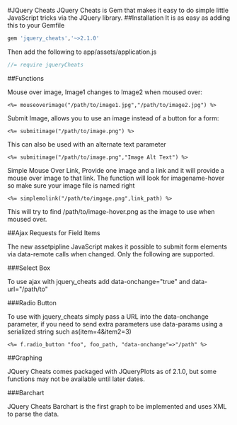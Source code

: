 #JQuery Cheats
JQuery Cheats is Gem that makes it easy to do simple little JavaScript tricks via the JQuery
library.
##Installation
It is as easy as adding this to your Gemfile

```ruby
gem 'jquery_cheats','~>2.1.0'
```

Then add the following to app/assets/application.js

```js
//= require jqueryCheats
```

##Functions

Mouse over image, Image1 changes to Image2 when moused over:

```erb
<%= mouseoverimage("/path/to/image1.jpg","/path/to/image2.jpg") %>
```

Submit Image, allows you to use an image instead of a button for a form:

```erb
<%= submitimage("/path/to/image.png") %>
```

This can also be used with an alternate text parameter

```erb
<%= submitimage("/path/to/image.png","Image Alt Text") %>
```

Simple Mouse Over Link, Provide one image and a link and it will provide a mouse over image
to that link.  The function will look for imagename-hover so make sure your image file is named
right

```erb
<%= simplemolink("/path/to/imgage.png",link_path) %>
```
This will try to find /path/to/image-hover.png as the image to use when moused over.

##Ajax Requests for Field Items

The new assetpipline JavaScript makes it possible to submit form elements via data-remote calls when changed.  Only the following are supported.

###Select Box

To use ajax with jquery_cheats add data-onchange="true" and data-url="/path/to"

###Radio Button

To use with jquery_cheats simply pass a URL into the data-onchange parameter, if you need to send extra parameters use data-params using a serialized
string such as(item=4&item2=3)

```erb
<%= f.radio_button "foo", foo_path, "data-onchange"=>"/path" %>
```

##Graphing

JQuery Cheats comes packaged with JQueryPlots as of 2.1.0, but some functions may not be available until later dates.

###Barchart

JQuery Cheats Barchart is the first graph to be implemented and uses XML to parse the data.
